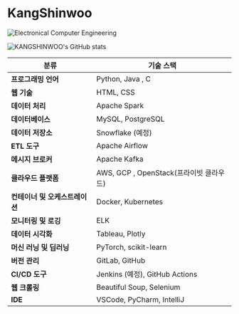 # KangShinwoo




![Electronical Computer Engineering](https://img.shields.io/badge/ElectronicalComputerEngineering-333333?style=flat-square&logo=atom&logoColor=white)


![KANGSHINWOO's GitHub stats](https://github-readme-stats.vercel.app/api?username=Kdreamtomaster&theme=dark&show_icons=true?theme=swift)

 분류                            | 기술 스택                                       |
|---------------------------------|------------------------------------------------|
| **프로그래밍 언어**             | Python, Java , C                  |
| **웹 기술**                     | HTML, CSS                                      |
| **데이터 처리**                 | Apache Spark          |
| **데이터베이스**                | MySQL, PostgreSQL                              |
| **데이터 저장소**               | Snowflake (예정)                              |
| **ETL 도구**                   | Apache Airflow                                 |
| **메시지 브로커**               | Apache Kafka                                   |
| **클라우드 플랫폼**             | AWS, GCP , OpenStack(프라이빗 클라우드)                                     |
| **컨테이너 및 오케스트레이션**  | Docker, Kubernetes                             |
| **모니터링 및 로깅**            | ELK                                           |
| **데이터 시각화**               | Tableau, Plotly                                |
| **머신 러닝 및 딥러닝**         | PyTorch, scikit-learn      |
| **버전 관리**                   | GitLab, GitHub                                 |
| **CI/CD 도구**                 | Jenkins (예정), GitHub Actions          |
| **웹 크롤링**                 | Beautiful Soup, Selenium                       |
| **IDE**                         | VSCode, PyCharm, IntelliJ                      |
